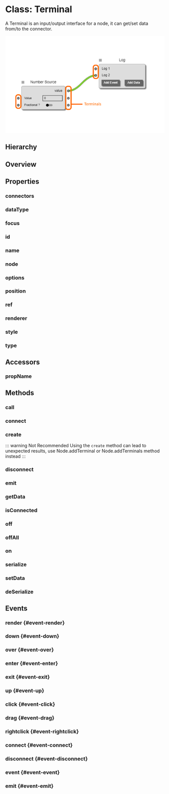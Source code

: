 # Class: Terminal

A Terminal is an input/output interface for a <Ref to="./node">node</Ref>, it can get/set data from/to the <Ref to="./connector">connector</Ref>.

<img class="zoomable" alt="Node terminals example" src="/images/terminals-example.png" />

## Hierarchy

<Hierarchy
  :extend="{name: 'Hooks', link: './hooks'}"
  :implement="[
    {name: 'Events', link: '../interfaces/events.html'},
    {name: 'Serializable', link: '../interfaces/serializable.html'},
    {name: 'Renderable', link: '../interfaces/renderable.html'}
  ]"
/>

## Overview

<Overview :data="data" />

## Properties

### connectors

<Property type="property" name="connectors">
  <template v-slot:type>
    <em><Ref to="./connector">Connector</Ref>[]</em>
  </template>
  <template v-slot:desc>
    Reference to all the connectors this terminal is connected to.<br/><br/>
    For an input terminal this array will always contain a single connector reference, since an input terminal can only take data from a single input source.
  </template>
</Property>

### dataType

<Property type="property" name="dataType">
  <template v-slot:type>
    <em>string</em>
  </template>
  <template v-slot:desc>
    One of the data-types defined in <Ref to="./flow#rules">rules</Ref> while creating a <Ref to="./flow">Flow</Ref> using method <Ref to="./flow-connect#createflow">FlowConnect.createFlow</Ref>.
  </template>
</Property>

### focus

<Property type="property" name="focus">
  <template v-slot:type>
    <em>boolean</em>
  </template>
</Property>

### id

<Property type="property" name="id">
  <template v-slot:type>
    <em>string</em>
  </template>
  <template v-slot:desc>
    A unique identifier.
  </template>
</Property>

### name

<Property type="property" name="name">
  <template v-slot:type>
    <em>string</em>
  </template>
  <template v-slot:desc>
    Name of the terminal that's displayed on the <Ref to="./node">node</Ref>.
  </template>
</Property>

### node

<Property type="property" name="node">
  <template v-slot:type>
    <em><Ref to="./node">Node</Ref></em>
  </template>
  <template v-slot:desc>
    Reference to the <Ref to="./node">Node</Ref> in which this terminal exists.
  </template>
</Property>

### options

<Property type="property" name="options">
  <template v-slot:type>
    <em><Ref to="../interfaces/terminal-options">TerminalOptions</Ref></em>
  </template>
</Property>

### position

<Property type="property" name="position">
  <template v-slot:type>
    <em><Ref to="./vector">Vector</Ref></em>
  </template>
</Property>

### ref

<Property type="property" name="ref">
  <template v-slot:type>
    <em>any</em>
  </template>
  <template v-slot:desc>
    Terminals can hold any user-defined reference using this property (and thereby binding it to this terminal).<br/><br/>
    This is helpful in certain applications for e.g audio connections - a terminal can hold a reference to <a href="https://developer.mozilla.org/en-US/docs/Web/API/AudioNode" target="_blank">WebAudioNode</a><ExternalLinkIcon /> which can be used to connect these AudioNodes when two terminals are connected, almost all nodes inside StandardNodes.Audio package uses this variable.<br/><br/>
    This property may not be relevant for other applications where such a pattern is not used.
  </template>
</Property>

### renderer

<Property type="property" name="renderer">
  <template v-slot:type>
    <Ref to="../interfaces/renderer">Renderer</Ref
    >&lt;<Ref to="#class-terminal">Terminal</Ref>,
    <Ref to="../interfaces/terminal-renderparams">TerminalRenderParams</Ref>&gt;
  </template>
  <template v-slot:desc>
  A <Ref to="../interfaces/renderer">Renderer</Ref> which is scoped to the Terminal instance.

Any custom render function specified using this resolver will only affect this terminal instance.
</template>
<template v-slot:default>() => null</template>
</Property>

### style

<Property type="property" name="style">
  <template v-slot:type>
    <em><Ref to="../interfaces/terminal-style">TerminalStyle</Ref></em>
  </template>
</Property>

### type

<Property type="property" name="type">
  <template v-slot:type>
    <em><Ref to="../enums/terminal-type">TerminalType</Ref></em>
  </template>
</Property>

## Accessors

### propName

<Property type="accessor" name="propName">
  <template v-slot:type>
    <em>string</em>
  </template>
  <template v-slot:desc>
    Binds a prop inside <Ref to="./node#state">Node.state</Ref> to this terminal, whenever the prop value changes, this terminal will set data on all its connectors if its an output terminal.<br/><br/>
    If this is an input terminal, whenever any data is received on it via the connector it changes the prop value inside node's state.
  </template>
</Property>

## Methods

### call

<Method type="method-inherited">
  <template v-slot:signature>
    call(<strong>eventKey: </strong><em>string</em>, <strong>...args: </strong><em>any</em>):
    <em>void</em>
  </template>
  <template v-slot:inherit>
    <Icon type="inherited" />from <Ref to="./hooks">Hooks</Ref>.<Ref to="./hooks#call">call</Ref>
  </template>
</Method>

### connect

<Method type="method">
  <template v-slot:signature>
    connect(<strong>otherTerminal: </strong><em><Ref to="#class-terminal">Terminal</Ref></em>,
    <strong>style?: </strong><em><Ref to="../interfaces/connector-style">ConnectorStyle</Ref></em>):
    <em>boolean</em>
  </template>
  <template v-slot:params>
    <Param name="otherTerminal">
      <em><Ref to="#class-terminal">Terminal</Ref></em>
    </Param>
    <Param name="style?">
      <em><Ref to="../interfaces/connector-style">ConnectorStyle</Ref></em>
    </Param>
  </template>
  <template v-slot:desc>
    Connects this terminal to another.
  </template>
  <template v-slot:return>
    <em>boolean</em><br/>
    If the connection is successful.
  </template>
</Method>

### create

::: warning Not Recommended
Using the `create` method can lead to unexpected results, use <Ref to="./node">Node</Ref>.<Ref to="./node#addterminal">addTerminal</Ref> or <Ref to="./node">Node</Ref>.<Ref to="./node#addterminals">addTerminals</Ref> method instead
:::

<Method type="method">
  <template v-slot:signature>
    connect(
      <strong>node: </strong><em><Ref to="./node">Node</Ref></em>,
      <strong>type: </strong><em><Ref to="../enums/terminal-type">TerminalType</Ref></em>,
      <strong>dataType: </strong><em>string</em>,
      <strong>options: </strong><em><Ref to="../interfaces/terminal-options">TerminalOptions</Ref></em>
    ):
    <em><Ref to="./terminal">Terminal</Ref></em>
  </template>
  <template v-slot:params>
    <Param name="node"><em><Ref to="./node">Node</Ref></em></Param>
    <Param name="type"><em><Ref to="../enums/terminal-type">TerminalType</Ref></em></Param>
    <Param name="dataType"><em>string</em></Param>
    <Param name="options"><em><Ref to="../interfaces/terminal-options">TerminalOptions</Ref></em></Param>
  </template>
  <template v-slot:return>
    <em><Ref to="./terminal">Terminal</Ref></em>
  </template>
</Method>

### disconnect

<Method type="method">
  <template v-slot:signature>
    disconnect(<strong>connector?: </strong><em>string | <Ref to="./connector">Connector</Ref></em>):
    <em>boolean</em>
  </template>
  <template v-slot:params>
    <Param name="connector?">
      <em>string | <Ref to="./connector">Connector</Ref></em><br/>
      <Ref to="./connector#id">Connector.id</Ref> or reference, used only when the terminal on which this method is called is an Output terminal.
    </Param>
  </template>
  <template v-slot:desc>
    Disconnects this terminal from another.<br/><br/>
    If no parameters are passed and the terminal on which this method is called is an output terminal, then all the connections going out from this terminal will be diconnected.
  </template>
  <template v-slot:return>
    <em>boolean</em><br/>
    If the dis-connection is successful.
  </template>
</Method>

### emit

<Method type="method">
  <template v-slot:signature>
    emit(<strong>data: </strong><em>any</em>):
    <em>void</em>
  </template>
  <template v-slot:params>
    <Param name="data">
      <em>any</em>
    </Param>
  </template>
  <template v-slot:desc>
    Calls the <Ref to="#event-event">event</Ref> on all the connected terminals if this is an output terminal and <Ref to="#datatype">dataType</Ref> is 'event'
  </template>
</Method>

### getData

<Method type="method">
  <template v-slot:signature>
    getData():
    <em>any</em>
  </template>
  <template v-slot:desc>
    Gets the data from the connector if this is an input terminal.
  </template>
</Method>

### isConnected

<Method type="method">
  <template v-slot:signature>
    isConnected():
    <em>boolean</em>
  </template>
</Method>

### off

<Method type="method-inherited">
  <template v-slot:signature>
    off(<strong>eventKey: </strong><em>string</em>, <strong>id: </strong><em>number</em>):
    <em>void</em>
  </template>
  <template v-slot:inherit>
    <Icon type="inherited" />from <Ref to="./hooks">Hooks</Ref>.<Ref to="./hooks#off">off</Ref>
  </template>
</Method>

### offAll

<Method type="method-inherited">
  <template v-slot:signature>
    offAll():
    <em>void</em>
  </template>
  <template v-slot:inherit>
    <Icon type="inherited" />from <Ref to="./hooks">Hooks</Ref>.<Ref to="./hooks#offall">offAll</Ref>
  </template>
</Method>

### on

<Method type="method-inherited">
  <template v-slot:signature>
    on(<strong>eventKey: </strong><em>string</em>, <strong>callback: </strong><em>(...args: any) => void</em>):
    <em>number</em>
  </template>
  <template v-slot:inherit>
    <Icon type="inherited" />from <Ref to="./hooks">Hooks</Ref>.<Ref to="./hooks#on">on</Ref>
  </template>
  <template v-slot:desc>
    <br/>
    See <Ref to="#events">Events</Ref>.
  </template>
</Method>

### serialize

<Method type="method-implementation">
  <template v-slot:signature>
    serialize():
    <em><Ref to="../interfaces/serialized-terminal">SerializedTerminal</Ref></em>
  </template>
  <template v-slot:inherit>
    <Icon valign="bottom" type="implementation" /> of <Ref to="../interfaces/serializable">Serializable</Ref>.<Ref to="../interfaces/serializable#serialize">serialize</Ref>
  </template>
  <template v-slot:return><em><Ref to="../interfaces/serialized-terminal">SerializedTerminal</Ref></em></template>
</Method>

### setData

<Method type="method">
  <template v-slot:signature>
    setData(<strong>data: </strong><em>any</em>):
    <em>void</em>
  </template>
  <template v-slot:params>
    <Param name="data">
      <em>any</em>
    </Param>
  </template>
  <template v-slot:desc>
    Set the data on all the connectors if this is an output terminal.
  </template>
  <template v-slot:return>
    void
  </template>
</Method>

### deSerialize

<Method type="method-static">
  <template v-slot:signature>
    deSerialize(<strong>node: </strong><em><Ref to="./node">Node</Ref></em>,
    <strong>data: </strong><em><Ref to="../interfaces/serialized-terminal">SerializedTerminal</Ref></em>):
    <em><Ref to="#class-terminal">Terminal</Ref></em>
  </template>
  <template v-slot:params>
    <Param name="node"><em><Ref to="./node">Node</Ref></em></Param>
    <Param name="data"><em><Ref to="../interfaces/serialized-terminal">SerializedTerminal</Ref></em></Param>
  </template>
  <template v-slot:return><em><Ref to="#class-terminal">Terminal</Ref></em></template>
</Method>

## Events

### render <Icon type="event" /> {#event-render}

<Event type="event">
  <template v-slot:desc>
    When a single render cycle completes for this terminal instance.
  </template>
</Event>

### down <Icon type="event" /> {#event-down}

<Event type="event">
  <template v-slot:desc>
    When touch down or mouse left down occurs on the terminal.
  </template>
</Event>

### over <Icon type="event" /> {#event-over}

<Event type="event">
  <template v-slot:desc>
    When mouse over happens on the terminal.
  </template>
</Event>

### enter <Icon type="event" /> {#event-enter}

<Event type="event">
  <template v-slot:desc>
    When mouse enter happens on the terminal.
  </template>
</Event>

### exit <Icon type="event" /> {#event-exit}

<Event type="event">
  <template v-slot:desc>
    When mouse exit happens on the terminal
  </template>
</Event>

### up <Icon type="event" /> {#event-up}

<Event type="event">
  <template v-slot:desc>
    When touch up or mouse left up happens on the terminal.
  </template>
</Event>

### click <Icon type="event" /> {#event-click}

<Event type="event">
  <template v-slot:desc>
    When tap or mouse click happens on the terminal.
  </template>
</Event>

### drag <Icon type="event" /> {#event-drag}

<Event type="event">
  <template v-slot:desc>
    When touch or mouse drag happens on the terminal.
  </template>
</Event>

### rightclick <Icon type="event" /> {#event-rightclick}

<Event type="event">
  <template v-slot:desc>
    When mouse right-click happens on the terminal.
  </template>
</Event>

### connect <Icon type="event" /> {#event-connect}

<Event type="event">
  <template v-slot:desc>
    When this terminal is connected to another.
  </template>
</Event>

### disconnect <Icon type="event" /> {#event-disconnect}

<Event type="event">
  <template v-slot:desc>
    When this terminal is disconnected from another terminal.
  </template>
</Event>

### event <Icon type="event" /> {#event-event}

<Event type="event">
  <template v-slot:desc>
    When this terminal receives an event.
  </template>
</Event>

### emit <Icon type="event" /> {#event-emit}

<Event type="event">
  <template v-slot:desc>
    When this terminal emits an event.
  </template>
</Event>

<script setup>
import data from '../../../../../reflections/api/classes/terminal.json';
</script>
